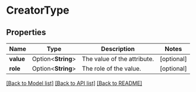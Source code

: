 # CreatorType

## Properties

Name | Type | Description | Notes
------------ | ------------- | ------------- | -------------
**value** | Option<**String**> | The value of the attribute. | [optional]
**role** | Option<**String**> | The role of the value. | [optional]

[[Back to Model list]](../README.md#documentation-for-models) [[Back to API list]](../README.md#documentation-for-api-endpoints) [[Back to README]](../README.md)


